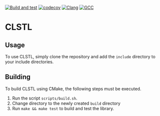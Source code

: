 [![Build and test](https://github.com/JacoMalan1/CLSTL/actions/workflows/build.yml/badge.svg?branch=main)](https://github.com/JacoMalan1/CLSTL/actions/workflows/build.yml)
[![codecov](https://codecov.io/gh/JacoMalan1/CLSTL/branch/main/graph/badge.svg?token=YL43DILCY9)](https://codecov.io/gh/JacoMalan1/CLSTL)
[![Clang](https://github.com/JacoMalan1/CLSTL/actions/workflows/build_clang.yml/badge.svg)](https://github.com/JacoMalan1/CLSTL/actions/workflows/build_clang.yml)
[![GCC](https://github.com/JacoMalan1/CLSTL/actions/workflows/build_gcc.yml/badge.svg)](https://github.com/JacoMalan1/CLSTL/actions/workflows/build_gcc.yml)

# CLSTL

## Usage

To use CLSTL, simply clone the repository and add the `include` directory to your include directories.

## Building

To build CLSTL using CMake, the following steps must be executed.

1. Run the script `scripts/build.sh`.
2. Change directory to the newly created `build` directory
3. Run `make && make test` to build and test the library.
